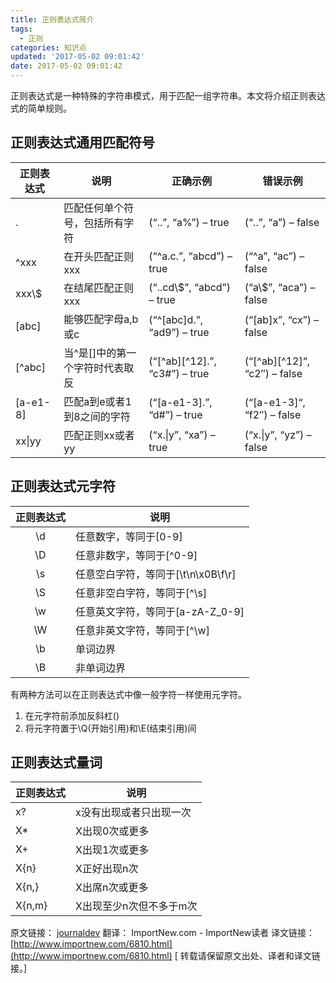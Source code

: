 ```yaml
---
title: 正则表达式简介
tags:
  - 正则
categories: 知识点
updated: '2017-05-02 09:01:42'
date: 2017-05-02 09:01:42
---
```


正则表达式是一种特殊的字符串模式，用于匹配一组字符串。本文将介绍正则表达式的简单规则。

<!--more-->



## 正则表达式通用匹配符号

正则表达式|说明|正确示例|错误示例
-|-|-|-
.|匹配任何单个符号，包括所有字符|(“..”, “a%”) – true|(“..”, “a”) – false
^xxx|在开头匹配正则xxx|(“^a.c.”, “abcd”) – true|(“^a”, “ac”) – false
xxx\\$|在结尾匹配正则xxx|(“..cd\\$”, “abcd”) – true|(“a\\$”, “aca”) – false
[abc]|能够匹配字母a,b或c|(“^[abc]d.”, “ad9”) – true|(“[ab]x”, “cx”) – false
[^abc]|当^是[]中的第一个字符时代表取反|(“[^ab][^12].”, “c3#”) – true|(“[^ab][^12]“, “c2″) – false
[a-e1-8]|匹配a到e或者1到8之间的字符|(“[a-e1-3].”, “d#”) – true|(“[a-e1-3]“, “f2″) – false
xx\\|yy|匹配正则xx或者yy|(“x.\\|y”, “xa”) – true|(“x.\\|y”, “yz”) – false

## 正则表达式元字符

正则表达式|说明
:-:|-
\d|任意数字，等同于[0-9]
\D|任意非数字，等同于[^0-9]
\s|任意空白字符，等同于[\t\n\x0B\f\r]
\S|任意非空白字符，等同于[^\s]
\w|任意英文字符，等同于[a-zA-Z_0-9]
\W|任意非英文字符，等同于[^\w]
\b|单词边界
\B|非单词边界

有两种方法可以在正则表达式中像一般字符一样使用元字符。

1. 在元字符前添加反斜杠(\)
2. 将元字符置于\Q(开始引用)和\E(结束引用)间


## 正则表达式量词

正则表达式|说明
-|-
x?|x没有出现或者只出现一次
X*|X出现0次或更多
X+|X出现1次或更多
X{n}|X正好出现n次
X{n,}|X出席n次或更多
X{n,m}|X出现至少n次但不多于m次

原文链接： [journaldev](http://www.journaldev.com/634/regular-expression-in-java-regex-example) 翻译： ImportNew.com - ImportNew读者
译文链接： [http://www.importnew.com/6810.html](http://www.importnew.com/6810.html)
[ 转载请保留原文出处、译者和译文链接。]








